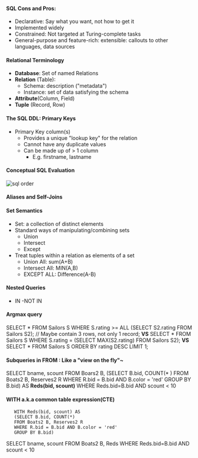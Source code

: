 #### SQL Cons and Pros:
- Declarative: Say what you want, not how to get it
- Implemented widely
- Constrained: Not targeted at Turing-complete tasks
- General-purpose and feature-rich: extensible: callouts to other languages, data sources

#### Relational Terminology
- **Database**: Set of named Relations
- **Relation** (Table):
   - Schema: description ("metadata")
   - Instance: set of data satisfying the schema
- **Attribute**(Column, Field)
- **Tuple** (Record, Row)

#### The SQL DDL: Primary Keys
- Primary Key column(s)
   - Provides a unique "lookup key" for the relation
   - Cannot have any duplicate values
   - Can be made up of > 1 column
      - E.g. firstname, lastname
#### Conceptual SQL Evaluation
![sql order](https://github.com/teenbress/Still_Hungry_Still_Foolish/blob/master/BerkeleyX:%20CS186:%20Database%20Systems/images/SQL%20orders.png)

#### Aliases and Self-Joins

#### Set Semantics
- Set: a collection of distinct elements
- Standard ways of manipulating/combining sets
   - Union
   - Intersect
   - Except
- Treat tuples within a relation as elements of a set
   - Union All: sum(A+B)
   - Intersect All: MIN(A,B)
   - EXCEPT ALL: Difference(A-B)
#### Nested Queries
- IN
-NOT IN

#### Argmax query
SELECT *
FROM Sailors S
WHERE S.rating >= ALL
(SELECT S2.rating
FROM Sailors S2);  // Maybe contain 3 rows, not only 1 record;
**VS**
SELECT *
FROM Sailors S
WHERE S.rating = 
(SELECT MAX(S2.rating) 
FROM Sailors S2);
**VS**
SELECT *
FROM Sailors S
ORDER BY rating DESC
LIMIT 1;

#### Subqueries in FROM : Like a "view on the fly"~
SELECT bname, scount
FROM Boars2 B,
(SELECT B.bid, COUNT(* )
        FROM Boats2 B, Reserves2 R
        WHERE R.bid = B.bid AND B.color = 'red'
        GROUP BY B.bid) AS **Reds(bid, scount)**
WHERE Reds.bid=B.bid AND scount < 10
#### WITH a.k.a common table expression(CTE)
       WITH Reds(bid, scount) AS
       (SELECT B.bid, COUNT(*)
       FROM Boats2 B, Reserves2 R
       WHERE R.bid = B.bid AND B.color = 'red'
       GROUP BY B.bid)
SELECT bname, scount
FROM Boats2 B, Reds
WHERE Reds.bid=B.bid
AND scount < 10


